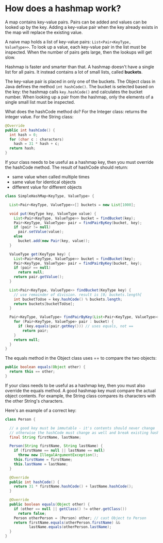 # How does a hashmap work?

A map contains key-value pairs.
Pairs can be added and values can be looked up by the key.
Adding a key-value pair when the key already exists in the map will replace the existing value.

A naive map holds a list of key-value pairs: `List<Pair<KeyType, ValueType>>`.
To look up a value, each key-value pair in the list must be inspected.
When the number of pairs gets large, then the lookups will get slow.

Hashmap is faster and smarter than that.
A hashmap doesn't have a single list for all pairs.
It instead contains a lot of small lists, called **buckets**.

The key-value pair is placed in only one of the buckets.
The Object class in Java defines the method `int hashCode()`.
The bucket is selected based on the key: the hashmap calls `key.hashCode()` and calculates the bucket number.
When looking up a pair from the hashmap, only the elements of a single small list must be inspected.

What does the hashCode method do?
For the Integer class: returns the integer value.
For the String class:
```java
@Override
public int hashCode() {
  int hash = 0;
  for (char c : characters)
    hash = 31 * hash + c;
  return hash;
}
```

If your class needs to be useful as a hashmap key, then you must override the hashCode method.
The result of hashCode should return:
* same value when called multiple times
* same value for identical objects
* different value for different objects

```java
class SimpleHashMap<KeyType, ValueType> {

  List<Pair<KeyType, ValueType>>[] buckets = new List[1000];

  void put(KeyType key, ValueType value) {
    List<Pair<KeyType, ValueType>> bucket = findBucket(key);
    Pair<KeyType, ValueType> pair = findPairByKey(bucket, key);
    if (pair != null)
      pair.setValue(value);
    else
      bucket.add(new Pair(key, value));
  }

  ValueType get(KeyType key) {
    List<Pair<KeyType, ValueType>> bucket = findBucket(key);
    Pair<KeyType, ValueType> pair = findPairByKey(bucket, key);
    if (pair == null)
      return null;
    return pair.getValue();
  }

  List<Pair<KeyType, ValueType>> findBucket(KeyType key) {
    // use remainder of division. result is [0; buckets.length[
    int bucketToUse = key.hashCode() % buckets.length;
    return buckets[bucketToUse];
  }

  Pair<KeyType, ValueType> findPairByKey(List<Pair<KeyType, ValueType>>bucket, KeyType key) {
    for (Pair<KeyType, ValueType> pair : bucket) {
      if (key.equals(pair.getKey())) // uses equals, not ==
        return pair;
    }
    return null;
  }
}
```

The equals method in the Object class uses == to compare the two objects:
```java
public boolean equals(Object other) {
  return this == other;
}
```

If your class needs to be useful as a hashmap key, then you must also override the equals method.
A good hashmap key must compare the actual object contents.
For example, the String class compares its characters with the other String's characters.

Here's an example of a correct key:

```java
class Person {

  // a good key must be immutable - it's contents should never change
  // otherwise the hashCode must change as well and break existing hashmap entries
  final String firstName, lastName;

  Person(String firstName, String lastName) {
    if (firstName == null || lastName == null)
      throw new IllegalArgumentException();
    this.firstName = firstName;
    this.lastName = lastName;
  }

  @Override
  public int hashCode() {
    return 31 * firstName.hashCode() + lastName.hashCode();
  }

  @Override
  public boolean equals(Object other) {
    if (other == null || getClass() != other.getClass())
      return false;
    Person otherPerson = (Person) other; // cast Object to Person
    return firstName.equals(otherPerson.firstName) &&
           lastName.equals(otherPerson.lastName);
  }
}
```
